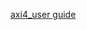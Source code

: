 [ axi4_user guide](https://docs.google.com/document/d/e/2PACX-1vQA4Yy7fIQIpc4H7ZvOqWpWxK1MlqVQBe_rbBBxGz8VIrsV677CZiaDrx-LxCvEuRlWXHTw9hHwd6YP/pub)
